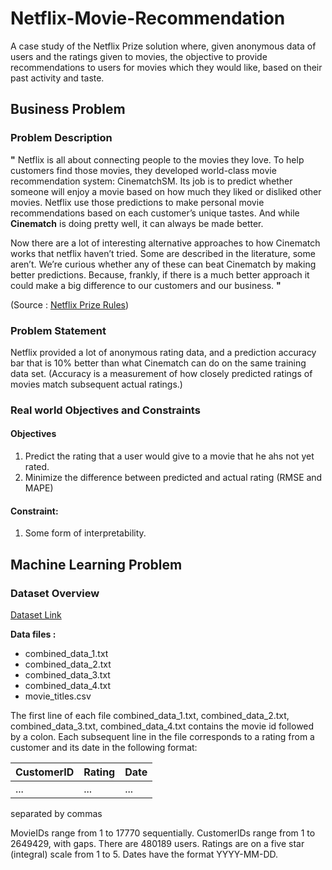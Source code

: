 # Netflix-Movie-Recommendation
A case study of the Netflix Prize solution where, given anonymous data of users and the ratings given to movies, the objective to provide recommendations to users for movies which they would like, based on their past activity and taste. 


## Business Problem

### Problem Description

**"** Netflix is all about connecting people to the movies they love. To help customers find those movies, they developed world-class movie recommendation system: CinematchSM. Its job is to predict whether someone will enjoy a movie based on how much they liked or disliked other movies. Netflix use those predictions to make personal movie recommendations based on each customer’s unique tastes. And while **Cinematch** is doing pretty well, it can always be made better.

Now there are a lot of interesting alternative approaches to how Cinematch works that netflix haven’t tried. Some are described in the literature, some aren’t. We’re curious whether any of these can beat Cinematch by making better predictions. Because, frankly, if there is a much better approach it could make a big difference to our customers and our business. **"**

(Source : [Netflix Prize Rules](https://www.netflixprize.com/rules.html))

### Problem Statement

Netflix provided a lot of anonymous rating data, and a prediction accuracy bar that is 10% better than what Cinematch can do on the same training data set. (Accuracy is a measurement of how closely predicted ratings of movies match subsequent actual ratings.) 

### Real world Objectives and Constraints

#### Objectives
1. Predict the rating that a user would give to a movie that he ahs not yet rated.
2. Minimize the difference between predicted and actual rating (RMSE and MAPE)


#### Constraint:
1. Some form of interpretability.

## Machine Learning Problem

### Dataset Overview

[Dataset Link](https://www.kaggle.com/netflix-inc/netflix-prize-data/data)

**Data files :**

* combined_data_1.txt 
* combined_data_2.txt 
* combined_data_3.txt 
* combined_data_4.txt 
* movie_titles.csv

The first line of each file combined_data_1.txt, combined_data_2.txt, combined_data_3.txt, combined_data_4.txt contains the movie id followed by a colon. Each subsequent line in the file corresponds to a rating from a customer and its date in the following format:

| CustomerID | Rating | Date |
|------------| ------ | ---- |
|    ...     |  ...   |  ... |

separated by commas

MovieIDs range from 1 to 17770 sequentially.
CustomerIDs range from 1 to 2649429, with gaps. There are 480189 users.
Ratings are on a five star (integral) scale from 1 to 5.
Dates have the format YYYY-MM-DD.
